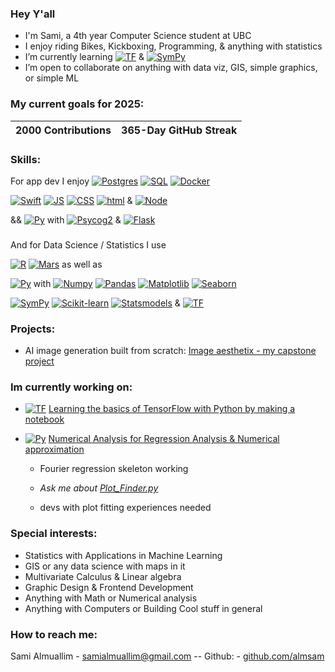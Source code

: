 ### Hey Y'all

-  I'm Sami, a 4th year Computer Science student at UBC
-  I enjoy riding Bikes, Kickboxing, Programming, & anything with statistics
-  I’m currently learning [![TF][TF]][TFURL] & [![SymPy][SymPy]][SymPy-url]
-  I’m open to collaborate on anything with data viz, GIS, simple graphics, or simple ML

### My current goals for 2025:
| **2000 Contributions**      | **365-Day GitHub Streak**   |
|-------------------------|-------------------------|


### Skills:

For app dev I enjoy
[![Postgres][Postgres]][Postgres-url]
[![SQL][SQL]][SQLUrl]
[![Docker][Docker]][Docker-url]

[![Swift][Swift]][SwiftUrl]
[![JS][JS]][JS-url]
[![CSS][CSS]][CSS-url]
[![html][html]][html-url]
& [![Node][Node]][Node-url]

&& [![Py][Py]][PyUrl] with 
[![Psycog2][Psycog2]][Psycog2-url]
&
[![Flask][Flask]][Flask-Url]

###

And for Data Science / Statistics I use

[![R][R]][RUrl]
[![Mars][Mars]][MarsUrl]
as well as

[![Py][Py]][PyUrl] with 
[![Numpy][Numpy]][Numpy-url]
[![Pandas][Pandas]][Pandas-url]
[![Matplotlib][Matplotlib]][Matplotlib-url]
[![Seaborn][Seaborn]][Seaborn-url]

[![SymPy][SymPy]][SymPy-url]
[![Scikit-learn][Scikit-learn]][Scikit-learn-url]
[![Statsmodels][Statsmodels]][Statsmodels-url]
&
[![TF][TF]][TFURL]


### Projects:

- AI image generation built from scratch: [Image aesthetix - my capstone project](https://github.com/almsam/Image-Aesthetics-Capstone-Project)

### Im currently working on:
 - [![TF][TF]][TFURL] [Learning the basics of TensorFlow with Python by making a notebook](https://github.com/almsam/Intro-to-Tensor-Flow.git)

 - [![Py][Py]][PyUrl] [Numerical Analysis for Regression Analysis & Numerical approximation](https://github.com/almsam/Numerical-Analysis-code.git)
      - Fourier regression skeleton working

      - *Ask me about [Plot_Finder.py](https://github.com/almsam/Numerical-Analysis-code/blob/main/Plot_Finder.py)*
  
      - devs with plot fitting experiences needed


  <!--
 - [please show this project some love](https://github.com/AngryMagnets/PeriodTracker.git)
-->

### Special interests:
-  Statistics with Applications in Machine Learning
-  GIS or any data science with maps in it
-  Multivariate Calculus & Linear algebra
-  Graphic Design & Frontend Development
-  Anything with Math or Numerical analysis
-  Anything with Computers or Building Cool stuff in general
 


### How to reach me:

Sami Almuallim - samialmuallim@gmail.com       -- Github: - [github.com/almsam](https://github.com/almsam)


<!--
**almsam/almsam** is a ✨ _special_ ✨ repository because its `README.md` (this file) appears on your GitHub profile.

Here are some ideas to get you started:

- 🔭 I’m currently working on ...
- 👯 I’m looking to collaborate on ...
- 🤔 I’m looking for help with ...
- 💬 Ask me about ...
- 📫 How to reach me: ...
- 😄 Pronouns: ...
- ⚡ Fun fact: ...
-->

[Psycog2]: https://img.shields.io/badge/Psycog2%20-%20%233775A9?logo=pypi&logoColor=%23FFFFFF&logoSize=auto
[Psycog2-url]: https://pypi.org/project/psycopg2/

[BioSteam]: https://img.shields.io/badge/BioSteam%20-%20%23f0546c?logo=pyg&logoColor=%23FFFFFF&logoSize=auto
[BioSteam-url]: https://biosteam.readthedocs.io/en/latest/

[JS]: https://img.shields.io/badge/JavaScript%20-%20%23F7DF1E?logo=javascript&logoColor=FFFFFF
[JS-url]: https://www.javascript.com
[CSS]: https://img.shields.io/badge/CSS3-%20%231572B6?logo=css3&logoColor=FFFFFF
[CSS-url]: https://css3.com
[Docker]: https://img.shields.io/badge/Docker%20-%20%232496ED?logo=docker&logoColor=FFFFFF
[Docker-url]: https://www.docker.com
[MySQL]: https://img.shields.io/badge/MySQL%20-%20%23f79838?logo=mysql&logoColor=%23FFFFFF&logoSize=auto
[MySQL-url]: https://www.mysql.com
[Node]: https://img.shields.io/badge/Node%20JS%20-%20%235FA04E?logo=nodedotjs&logoColor=FFFFFF
[Node-url]: https://nodejs.org

[html]: https://img.shields.io/badge/HTML5%20-%20%23E34F26?logo=html5&logoColor=FFFFFF&logoSize=auto
[html-url]: https://github.com/whatwg/html

[TF]: https://img.shields.io/badge/TensorFlow%20-%20%23FF6F00?logo=tensorflow&logoColor=%23FFFFFF&logoSize=auto
[TFURL]: https://www.tensorflow.org
[Scikit-learn]: https://img.shields.io/badge/SciKit%20Learn%20-%20%2344a9dd?logo=scikitlearn&logoColor=%23FFFFFF&logoSize=auto
[Scikit-learn-url]: https://scikit-learn.org/stable/
[Postgres]: https://img.shields.io/badge/PostgreSQL%20-%20%23336791?logo=postgresql&logoColor=%23FFFFFF&logoSize=auto
[Postgres-url]: https://www.postgresql.org

[Swift]: https://img.shields.io/badge/Swift%20-%20%23F05138?logo=swift&logoColor=%23FFFFFF&logoSize=auto
[SwiftUrl]: https://www.swift.org
[R]: https://img.shields.io/badge/%20R%20Project%20%20-%20%23%23276DC3?logo=r&logoColor=%23FFFFFF&logoSize=auto
[RUrl]: https://www.r-project.org
[Mars]: https://img.shields.io/badge/MARS%20MIPS%20Simulator%20%20-%20%234a0010?logo=assemblyscript&logoColor=%23FFFFFF&logoSize=auto
[MarsUrl]: https://courses.missouristate.edu/kenvollmar/mars/
[SQL]: https://img.shields.io/badge/MySQL%20-%20%23f79838?logo=mysql&logoColor=%23FFFFFF&logoSize=auto
[SQLUrl]: https://www.mysql.com

[Py]: https://img.shields.io/badge/Python%20-%20%233e50b5?logo=python&logoColor=%23FFDE57&logoSize=auto
[PyUrl]: https://www.python.org

[Numpy]: https://img.shields.io/badge/NumPy-%20%23013243?logo=numpy&logoColor=%23FFFFFF&logoSize=auto
[Numpy-url]: https://numpy.org/
[Matplotlib]: https://img.shields.io/badge/MatPlotLib-%20%2345ca9a?logo=python&logoColor=%23FFFFFF&logoSize=auto
[Matplotlib-url]: https://matplotlib.org/
[Seaborn]: https://img.shields.io/badge/SeaBorn-%20%2365baea?logo=python&logoColor=%23FFFFFF&logoSize=auto
[Seaborn-url]: https://seaborn.pydata.org/
[Pandas]: https://img.shields.io/badge/Pandas%20-%20%23150458?logo=pandas&logoColor=%23FFFFFF&logoSize=auto
[Pandas-url]: https://pandas.pydata.org/
[Statsmodels]: https://img.shields.io/badge/StatsModels%20-%20%231e3095?logo=python&logoColor=%23FFFFFF&logoSize=auto
[Statsmodels-url]: https://www.statsmodels.org/stable/index.html
[Flask]: https://img.shields.io/badge/Flask%20-%20%23000000?logo=flask&logoColor=%23FFFFFF&logoSize=auto
[Flask-Url]: https://flask.palletsprojects.com/en/3.0.x/

[SymPy]: https://img.shields.io/badge/SymPy%20-%20%2381B953?logo=sympy&logoColor=%23FFFFFF&logoSize=auto
[SymPy-url]: https://www.sympy.org/en/index.html
